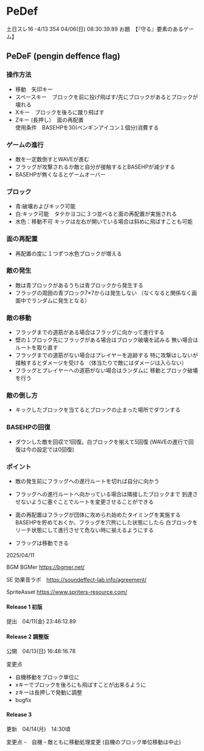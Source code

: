 # PeDef
 
土日スレ16  -4/13
354 04/06(日) 08:30:39.89
お題　【『守る』要素のあるゲーム】



## PeDeF (pengin deffence flag)

### 操作方法　
- 移動　矢印キー
- スペースキー　ブロックを前に投げ飛ばす/先にブロックがあるとブロックが壊れる
- Xキー　ブロックを後ろに蹴り飛ばす
- Zキー (長押し）　面の再配置  
 使用条件　BASEHPを30(ペンギンアイコン１個分)消費する

### ゲームの進行
- 敵を一定数倒すとWAVEが進む
- フラッグが攻撃されるか敵と自分が接触するとBASEHPが減少する
- BASEHPが無くなるとゲームオーバー

### ブロック
- 青:破壊およびキック可能
- 白:キック可能　タテかヨコに３つ並べると面の再配置が実施される
- 水色：移動不可
キックは左右が開いている場合は斜めに飛ばすことも可能


### 面の再配置　
- 再配置の度に１つずつ水色ブロックが増える

### 敵の発生
- 敵は青ブロックがあるうちは青ブロックから発生する
- フラッグの周囲の青ブロック7*7からは発生しない
（なくなると関係なく画面中でランダムに発生となる）


### 敵の移動
- フラッグまでの道筋がある場合はフラッグに向かって進行する
- 壁の１ブロック先にフラッグがある場合はブロック破壊を試みる
無い場合はルートを取り直す
- フラッグまでの道筋がない場合はプレイヤーを追跡する
特に攻撃はしないが接触するとダメージを受ける
（体当たりで敵にはダメージは入らない）
- フラッグとプレイヤーへの道筋がない場合はランダムに
移動とブロック破壊を行う


### 敵の倒し方
- キックしたブロックを当てるとブロックの止まった場所でダウンする

### BASEHPの回復
- ダウンした敵を回収で1回復。白ブロックを揃えて5回復
(WAVEの進行で回復は今の設定では0回復)

### ポイント
- 敵の発生前にフラッグへの進行ルートを切れば自分に向かう
- フラッグへの進行ルートへ向かっている場合は隣接したブロックまで
到達させないように塞ぐことでルートを変更させることができる

- 面の再配置はフラッグが団体に攻められ始めたタイミングを実施する
BASEHPを貯めておくか、フラッグを穴熊にした状態にしたら
白ブロックをリーチ状態にして進行させて危ない時に揃えるようにする

- フラッグは移動できる

2025/04/11

BGM
BGMer https://bgmer.net/

SE
効果音ラボ　https://soundeffect-lab.info/agreement/

SpriteAsset
https://www.spriters-resource.com/


#### Release 1 初版　
提出　04/11(金) 23:46:12.89

#### Release 2 調整版
公開　04/13(日) 16:48:16.78

変更点
- 自機移動をブロック単位に
- xキーでブロックを後ろにも飛ばすことが出来るように
- zキーは長押しで発動に調整
- bugfix 　

#### Release 3 
更新　04/14(月)　14:30頃

変更点
-　自機・敵ともに移動処理変更
(自機のブロック単位移動は中止)
